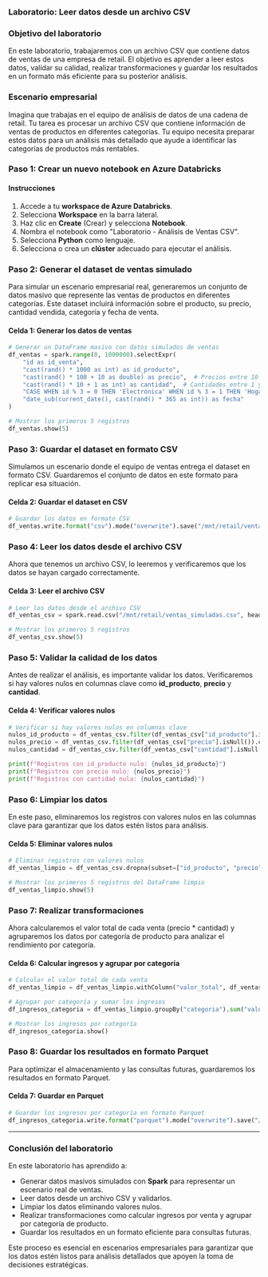 ### **Laboratorio: Leer datos desde un archivo CSV**

### **Objetivo del laboratorio**

En este laboratorio, trabajaremos con un archivo CSV que contiene datos de ventas de una empresa de retail. El objetivo es aprender a leer estos datos, validar su calidad, realizar transformaciones y guardar los resultados en un formato más eficiente para su posterior análisis.

### **Escenario empresarial**

Imagina que trabajas en el equipo de análisis de datos de una cadena de retail. Tu tarea es procesar un archivo CSV que contiene información de ventas de productos en diferentes categorías. Tu equipo necesita preparar estos datos para un análisis más detallado que ayude a identificar las categorías de productos más rentables.

### **Paso 1: Crear un nuevo notebook en Azure Databricks**

#### Instrucciones

1. Accede a tu **workspace de Azure Databricks**.
2. Selecciona **Workspace** en la barra lateral.
3. Haz clic en **Create** (Crear) y selecciona **Notebook**.
4. Nombra el notebook como "Laboratorio - Análisis de Ventas CSV".
5. Selecciona **Python** como lenguaje.
6. Selecciona o crea un **clúster** adecuado para ejecutar el análisis.

### **Paso 2: Generar el dataset de ventas simulado**

Para simular un escenario empresarial real, generaremos un conjunto de datos masivo que represente las ventas de productos en diferentes categorías. Este dataset incluirá información sobre el producto, su precio, cantidad vendida, categoría y fecha de venta.

#### Celda 1: Generar los datos de ventas

```python
# Generar un DataFrame masivo con datos simulados de ventas
df_ventas = spark.range(0, 1000000).selectExpr(
    "id as id_venta",
    "cast(rand() * 1000 as int) as id_producto",
    "cast(rand() * 100 + 10 as double) as precio",  # Precios entre 10 y 110
    "cast(rand() * 10 + 1 as int) as cantidad",  # Cantidades entre 1 y 10
    "CASE WHEN id % 3 = 0 THEN 'Electrónica' WHEN id % 3 = 1 THEN 'Hogar' ELSE 'Ropa' END as categoria",
    "date_sub(current_date(), cast(rand() * 365 as int)) as fecha"
)

# Mostrar los primeros 5 registros
df_ventas.show(5)
```

### **Paso 3: Guardar el dataset en formato CSV**

Simulamos un escenario donde el equipo de ventas entrega el dataset en formato CSV. Guardaremos el conjunto de datos en este formato para replicar esa situación.

#### Celda 2: Guardar el dataset en CSV

```python
# Guardar los datos en formato CSV
df_ventas.write.format("csv").mode("overwrite").save("/mnt/retail/ventas_simuladas.csv")
```

### **Paso 4: Leer los datos desde el archivo CSV**

Ahora que tenemos un archivo CSV, lo leeremos y verificaremos que los datos se hayan cargado correctamente.

#### Celda 3: Leer el archivo CSV

```python
# Leer los datos desde el archivo CSV
df_ventas_csv = spark.read.csv("/mnt/retail/ventas_simuladas.csv", header=True, inferSchema=True)

# Mostrar los primeros 5 registros
df_ventas_csv.show(5)
```

### **Paso 5: Validar la calidad de los datos**

Antes de realizar el análisis, es importante validar los datos. Verificaremos si hay valores nulos en columnas clave como **id_producto**, **precio** y **cantidad**.

#### Celda 4: Verificar valores nulos

```python
# Verificar si hay valores nulos en columnas clave
nulos_id_producto = df_ventas_csv.filter(df_ventas_csv["id_producto"].isNull()).count()
nulos_precio = df_ventas_csv.filter(df_ventas_csv["precio"].isNull()).count()
nulos_cantidad = df_ventas_csv.filter(df_ventas_csv["cantidad"].isNull()).count()

print(f"Registros con id_producto nulo: {nulos_id_producto}")
print(f"Registros con precio nulo: {nulos_precio}")
print(f"Registros con cantidad nula: {nulos_cantidad}")
```

### **Paso 6: Limpiar los datos**

En este paso, eliminaremos los registros con valores nulos en las columnas clave para garantizar que los datos estén listos para análisis.

#### Celda 5: Eliminar valores nulos

```python
# Eliminar registros con valores nulos
df_ventas_limpio = df_ventas_csv.dropna(subset=["id_producto", "precio", "cantidad"])

# Mostrar los primeros 5 registros del DataFrame limpio
df_ventas_limpio.show(5)
```

### **Paso 7: Realizar transformaciones**

Ahora calcularemos el valor total de cada venta (precio * cantidad) y agruparemos los datos por categoría de producto para analizar el rendimiento por categoría.

#### Celda 6: Calcular ingresos y agrupar por categoría

```python
# Calcular el valor total de cada venta
df_ventas_limpio = df_ventas_limpio.withColumn("valor_total", df_ventas_limpio["precio"] * df_ventas_limpio["cantidad"])

# Agrupar por categoría y sumar los ingresos
df_ingresos_categoria = df_ventas_limpio.groupBy("categoria").sum("valor_total")

# Mostrar los ingresos por categoría
df_ingresos_categoria.show()
```

### **Paso 8: Guardar los resultados en formato Parquet**

Para optimizar el almacenamiento y las consultas futuras, guardaremos los resultados en formato Parquet.

#### Celda 7: Guardar en Parquet

```python
# Guardar los ingresos por categoría en formato Parquet
df_ingresos_categoria.write.format("parquet").mode("overwrite").save("/mnt/retail/ingresos_por_categoria.parquet")
```

---

### **Conclusión del laboratorio**

En este laboratorio has aprendido a:

- Generar datos masivos simulados con **Spark** para representar un escenario real de ventas.
- Leer datos desde un archivo CSV y validarlos.
- Limpiar los datos eliminando valores nulos.
- Realizar transformaciones como calcular ingresos por venta y agrupar por categoría de producto.
- Guardar los resultados en un formato eficiente para consultas futuras.

Este proceso es esencial en escenarios empresariales para garantizar que los datos estén listos para análisis detallados que apoyen la toma de decisiones estratégicas.